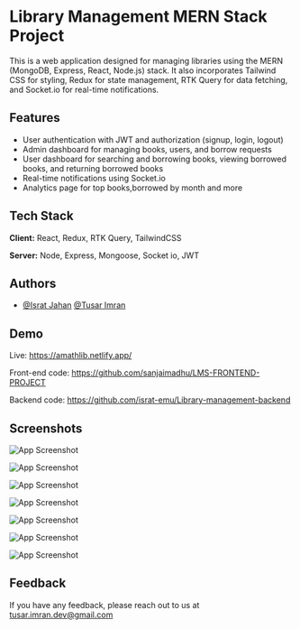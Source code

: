 
# Library Management MERN Stack Project

This is a web application designed for managing libraries using the MERN (MongoDB, Express, React, Node.js) stack. It also incorporates Tailwind CSS for styling, Redux for state management, RTK Query for data fetching, and Socket.io for real-time notifications.

## Features

- User authentication with JWT and authorization (signup, login, logout)
- Admin dashboard for managing books, users, and borrow requests
- User dashboard for searching and borrowing books, viewing borrowed  books, and returning borrowed books
- Real-time notifications using Socket.io
- Analytics page for top books,borrowed by month and more





## Tech Stack

**Client:** React, Redux, RTK Query, TailwindCSS

**Server:** Node, Express, Mongoose, Socket io, JWT


## Authors

- [@Israt Jahan](https://github.com/israt-emu) [@Tusar Imran](https://www.github.com/Tushar8640)


## Demo

Live: https://amathlib.netlify.app/

Front-end code: https://github.com/sanjaimadhu/LMS-FRONTEND-PROJECT

Backend code: https://github.com/israt-emu/Library-management-backend



## Screenshots

![App Screenshot](https://i.ibb.co/84Yr9y0/Web-capture-12-2-2023-10849-localhost.jpg)

![App Screenshot](https://i.ibb.co/qFxt67M/Web-capture-12-2-2023-102215-localhost.jpg)


![App Screenshot](https://i.ibb.co/9ymk3J5/Web-capture-12-2-2023-10127-localhost.jpg)

![App Screenshot](https://i.ibb.co/MnykNNt/Web-capture-12-2-2023-101453-localhost.jpg)

![App Screenshot](https://i.ibb.co/wgbjsXB/Web-capture-12-2-2023-101227-localhost.jpg)


![App Screenshot](https://i.ibb.co/kxMzM6j/Web-capture-12-2-2023-104756-localhost.jpg)

![App Screenshot](https://i.ibb.co/ZgZQvSL/Web-capture-12-2-2023-10136-localhost.jpg)

## Feedback

If you have any feedback, please reach out to us at tusar.imran.dev@gmail.com

